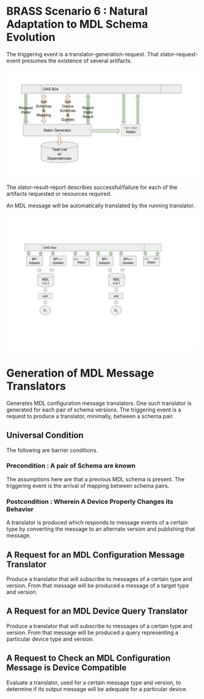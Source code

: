 # BRASS Scenario 6 : Natural Adaptation to MDL Schema Evolution

The triggering event is a translator-generation-request.
That xlator-request-event presumes the existence of several artifacts.

![translator generation](./das_bus_generate_xlator.svg)

The xlator-result-report describes successful/failure for each of the 
artifacts requested or resources required.

An MDL message will be automatically translated by the running translator.

![translator generation](../cp_06_01_normal/das_bus_xlate_msg.svg)

# Generation of MDL Message Translators

Generates MDL configuration message translators.
One such translator is generated for each pair of schema versions.
The triggering event is a request to produce a translator, 
minimally, between a schema pair.

## Universal Condition

The following are barrier conditions.

### Precondition : A pair of Schema are known

The assumptions here are that a previous MDL schema is present.
The triggering event is the arrival of mapping between schema pairs.

### Postcondition : Wherein A Device Properly Changes its Behavior

A translator is produced which responds to message events of a 
certain type by converting the message to an alternate version and 
publishing that message.

## A Request for an MDL Configuration Message Translator

Produce a translator that will subscribe to messages of a certain type and version.
From that message will be produced a message of a target type and version.


## A Request for an MDL Device Query Translator

Produce a translator that will subscribe to messages of a certain type and version.
From that message will be produced a query representing a particular device type and version.

## A Request to Check an MDL Configuration Message is Device Compatible

Evaluate a translator, used for a certain message type and version,
to determine if its output message will be adequate for a particular device.
